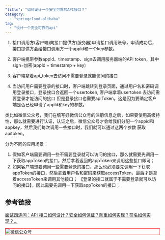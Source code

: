 ```yaml
---
"title": "如何设计一个安全可靠的API接口？"
category:
  - "springcloud-alibaba"
tag:
  - "设计一个安全可靠的api"
---
```





1. 接口调用方(客户端)向接口提供方(服务器)申请接口调用账号，申请成功后，接口提供方会给接口调用方一个appId和一个key参数。

2. 客户端携带参数appId、timestamp、sign去调用服务器端的API token，其中sign=加密(appId + timestamp + key)

3. 客户端拿着api_token去访问不需要登录就能访问的接口

4. 当访问用户需要登录的接口时，客户端跳转到登录页面，通过用户名和密码调用登录接口，登录接口会返回一个usertoken, 客户端拿着usertoken 去访问需要登录才能访问的接口
但是登录接口也需要apiToken，这是因为要确定客户端是否已经申请了appId和key的参数。


类比如微信公众号，我们在填写好微信公众号的注册信息之后，如果要使用高级特性，那么就需要进行认证，认证之后，微信公众号才会给我们分配一个appid和appkey，然后我们每次调用一些接口时，我们就可以通过这两个参数
获取apitoken。

分为不同的应用场景：

1. 假如客户端需要调用一些不需要登录就可以访问的接口，那么就需要先调用一下获取appToken的接口，然后拿着返回的appToken来调用这些接口即可；
2. 如果客户端想要调用一些需要登录的接口，那么也必须要先调用一下获取appToken的接口，然后拿着用户名和密码来获取accessToken，最后才是拿着accessToken来调用其他接口；
   【登录的接口就属于不需要登录就可以访问的接口】，因此需要先调用一下获取appToken的接口；

## 参考链接

[面试四连问：API 接口如何设计？安全如何保证？防重如何实现？签名如何实现？...](https://blog.csdn.net/zhipengfang/article/details/117455598)








<img style="border:1px red solid; display:block; margin:0 auto;" :src="$withBase('/qrcode.jpg')" alt="微信公众号" />


